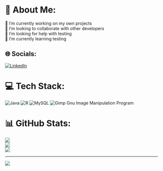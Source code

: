 # 💫 About Me:
🔭 I’m currently working on my own projects<br>👯 I’m looking to collaborate with other developers<br>🤝 I’m looking for help with testing<br>🌱 I’m currently learning testing<br>


## 🌐 Socials:
[![LinkedIn](https://img.shields.io/badge/LinkedIn-%230077B5.svg?logo=linkedin&logoColor=white)](https://linkedin.com/in/joseantonioalacidp) 

# 💻 Tech Stack:
![Java](https://img.shields.io/badge/java-%23ED8B00.svg?style=for-the-badge&logo=java&logoColor=white) ![R](https://img.shields.io/badge/r-%23276DC3.svg?style=for-the-badge&logo=r&logoColor=white) ![MySQL](https://img.shields.io/badge/mysql-%2300f.svg?style=for-the-badge&logo=mysql&logoColor=white) ![Gimp Gnu Image Manipulation Program](https://img.shields.io/badge/Gimp-657D8B?style=for-the-badge&logo=gimp&logoColor=FFFFFF)
# 📊 GitHub Stats:
![](https://github-readme-stats.vercel.app/api?username=jaapjrc&theme=midnight-purple&hide_border=false&include_all_commits=true&count_private=true)<br/>
![](https://github-readme-streak-stats.herokuapp.com/?user=jaapjrc&theme=midnight-purple&hide_border=false)<br/>
![](https://github-readme-stats.vercel.app/api/top-langs/?username=jaapjrc&theme=midnight-purple&hide_border=false&include_all_commits=true&count_private=true&layout=compact)

---
[![](https://visitcount.itsvg.in/api?id=jaapjrc&icon=5&color=11)](https://visitcount.itsvg.in)

<!-- Proudly created with GPRM ( https://gprm.itsvg.in ) -->
